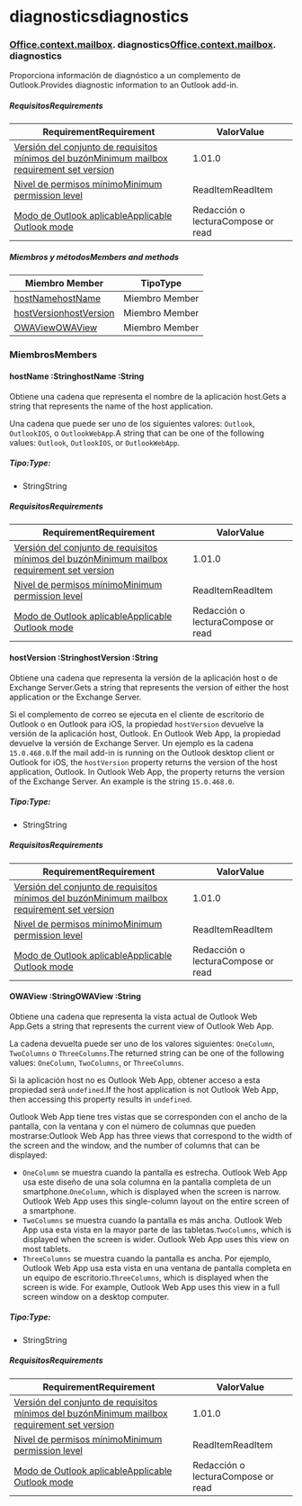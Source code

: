 # <a name="diagnostics"></a><span data-ttu-id="165b2-101">diagnostics</span><span class="sxs-lookup"><span data-stu-id="165b2-101">diagnostics</span></span>

### <span data-ttu-id="165b2-p101">[Office](Office.md)[.context](Office.context.md)[.mailbox](Office.context.mailbox.md). diagnostics</span><span class="sxs-lookup"><span data-stu-id="165b2-p101">[Office](Office.md)[.context](Office.context.md)[.mailbox](Office.context.mailbox.md). diagnostics</span></span>

<span data-ttu-id="165b2-104">Proporciona información de diagnóstico a un complemento de Outlook.</span><span class="sxs-lookup"><span data-stu-id="165b2-104">Provides diagnostic information to an Outlook add-in.</span></span>

##### <a name="requirements"></a><span data-ttu-id="165b2-105">Requisitos</span><span class="sxs-lookup"><span data-stu-id="165b2-105">Requirements</span></span>

|<span data-ttu-id="165b2-106">Requirement</span><span class="sxs-lookup"><span data-stu-id="165b2-106">Requirement</span></span>| <span data-ttu-id="165b2-107">Valor</span><span class="sxs-lookup"><span data-stu-id="165b2-107">Value</span></span>|
|---|---|
|[<span data-ttu-id="165b2-108">Versión del conjunto de requisitos mínimos del buzón</span><span class="sxs-lookup"><span data-stu-id="165b2-108">Minimum mailbox requirement set version</span></span>](/javascript/office/requirement-sets/outlook-api-requirement-sets)| <span data-ttu-id="165b2-109">1.0</span><span class="sxs-lookup"><span data-stu-id="165b2-109">1.0</span></span>|
|[<span data-ttu-id="165b2-110">Nivel de permisos mínimo</span><span class="sxs-lookup"><span data-stu-id="165b2-110">Minimum permission level</span></span>](https://docs.microsoft.com/outlook/add-ins/understanding-outlook-add-in-permissions)| <span data-ttu-id="165b2-111">ReadItem</span><span class="sxs-lookup"><span data-stu-id="165b2-111">ReadItem</span></span>|
|[<span data-ttu-id="165b2-112">Modo de Outlook aplicable</span><span class="sxs-lookup"><span data-stu-id="165b2-112">Applicable Outlook mode</span></span>](https://docs.microsoft.com/outlook/add-ins/#extension-points)| <span data-ttu-id="165b2-113">Redacción o lectura</span><span class="sxs-lookup"><span data-stu-id="165b2-113">Compose or read</span></span>|

##### <a name="members-and-methods"></a><span data-ttu-id="165b2-114">Miembros y métodos</span><span class="sxs-lookup"><span data-stu-id="165b2-114">Members and methods</span></span>

| <span data-ttu-id="165b2-115">Miembro	</span><span class="sxs-lookup"><span data-stu-id="165b2-115">Member</span></span> | <span data-ttu-id="165b2-116">Tipo</span><span class="sxs-lookup"><span data-stu-id="165b2-116">Type</span></span> |
|--------|------|
| [<span data-ttu-id="165b2-117">hostName</span><span class="sxs-lookup"><span data-stu-id="165b2-117">hostName</span></span>](#hostname-string) | <span data-ttu-id="165b2-118">Miembro	</span><span class="sxs-lookup"><span data-stu-id="165b2-118">Member</span></span> |
| [<span data-ttu-id="165b2-119">hostVersion</span><span class="sxs-lookup"><span data-stu-id="165b2-119">hostVersion</span></span>](#hostversion-string) | <span data-ttu-id="165b2-120">Miembro	</span><span class="sxs-lookup"><span data-stu-id="165b2-120">Member</span></span> |
| [<span data-ttu-id="165b2-121">OWAView</span><span class="sxs-lookup"><span data-stu-id="165b2-121">OWAView</span></span>](#owaview-string) | <span data-ttu-id="165b2-122">Miembro	</span><span class="sxs-lookup"><span data-stu-id="165b2-122">Member</span></span> |

### <a name="members"></a><span data-ttu-id="165b2-123">Miembros</span><span class="sxs-lookup"><span data-stu-id="165b2-123">Members</span></span>

####  <a name="hostname-string"></a><span data-ttu-id="165b2-124">hostName :String</span><span class="sxs-lookup"><span data-stu-id="165b2-124">hostName :String</span></span>

<span data-ttu-id="165b2-125">Obtiene una cadena que representa el nombre de la aplicación host.</span><span class="sxs-lookup"><span data-stu-id="165b2-125">Gets a string that represents the name of the host application.</span></span>

<span data-ttu-id="165b2-126">Una cadena que puede ser uno de los siguientes valores: `Outlook`, `OutlookIOS`, o `OutlookWebApp`.</span><span class="sxs-lookup"><span data-stu-id="165b2-126">A string that can be one of the following values: `Outlook`, `OutlookIOS`, or `OutlookWebApp`.</span></span>

##### <a name="type"></a><span data-ttu-id="165b2-127">Tipo:</span><span class="sxs-lookup"><span data-stu-id="165b2-127">Type:</span></span>

*   <span data-ttu-id="165b2-128">String</span><span class="sxs-lookup"><span data-stu-id="165b2-128">String</span></span>

##### <a name="requirements"></a><span data-ttu-id="165b2-129">Requisitos</span><span class="sxs-lookup"><span data-stu-id="165b2-129">Requirements</span></span>

|<span data-ttu-id="165b2-130">Requirement</span><span class="sxs-lookup"><span data-stu-id="165b2-130">Requirement</span></span>| <span data-ttu-id="165b2-131">Valor</span><span class="sxs-lookup"><span data-stu-id="165b2-131">Value</span></span>|
|---|---|
|[<span data-ttu-id="165b2-132">Versión del conjunto de requisitos mínimos del buzón</span><span class="sxs-lookup"><span data-stu-id="165b2-132">Minimum mailbox requirement set version</span></span>](/javascript/office/requirement-sets/outlook-api-requirement-sets)| <span data-ttu-id="165b2-133">1.0</span><span class="sxs-lookup"><span data-stu-id="165b2-133">1.0</span></span>|
|[<span data-ttu-id="165b2-134">Nivel de permisos mínimo</span><span class="sxs-lookup"><span data-stu-id="165b2-134">Minimum permission level</span></span>](https://docs.microsoft.com/outlook/add-ins/understanding-outlook-add-in-permissions)| <span data-ttu-id="165b2-135">ReadItem</span><span class="sxs-lookup"><span data-stu-id="165b2-135">ReadItem</span></span>|
|[<span data-ttu-id="165b2-136">Modo de Outlook aplicable</span><span class="sxs-lookup"><span data-stu-id="165b2-136">Applicable Outlook mode</span></span>](https://docs.microsoft.com/outlook/add-ins/#extension-points)| <span data-ttu-id="165b2-137">Redacción o lectura</span><span class="sxs-lookup"><span data-stu-id="165b2-137">Compose or read</span></span>|

####  <a name="hostversion-string"></a><span data-ttu-id="165b2-138">hostVersion :String</span><span class="sxs-lookup"><span data-stu-id="165b2-138">hostVersion :String</span></span>

<span data-ttu-id="165b2-139">Obtiene una cadena que representa la versión de la aplicación host o de Exchange Server.</span><span class="sxs-lookup"><span data-stu-id="165b2-139">Gets a string that represents the version of either the host application or the Exchange Server.</span></span>

<span data-ttu-id="165b2-p102">Si el complemento de correo se ejecuta en el cliente de escritorio de Outlook o en Outlook para iOS, la propiedad `hostVersion` devuelve la versión de la aplicación host, Outlook. En Outlook Web App, la propiedad devuelve la versión de Exchange Server. Un ejemplo es la cadena `15.0.468.0`.</span><span class="sxs-lookup"><span data-stu-id="165b2-p102">If the mail add-in is running on the Outlook desktop client or Outlook for iOS, the `hostVersion` property returns the version of the host application, Outlook. In Outlook Web App, the property returns the version of the Exchange Server. An example is the string `15.0.468.0`.</span></span>

##### <a name="type"></a><span data-ttu-id="165b2-143">Tipo:</span><span class="sxs-lookup"><span data-stu-id="165b2-143">Type:</span></span>

*   <span data-ttu-id="165b2-144">String</span><span class="sxs-lookup"><span data-stu-id="165b2-144">String</span></span>

##### <a name="requirements"></a><span data-ttu-id="165b2-145">Requisitos</span><span class="sxs-lookup"><span data-stu-id="165b2-145">Requirements</span></span>

|<span data-ttu-id="165b2-146">Requirement</span><span class="sxs-lookup"><span data-stu-id="165b2-146">Requirement</span></span>| <span data-ttu-id="165b2-147">Valor</span><span class="sxs-lookup"><span data-stu-id="165b2-147">Value</span></span>|
|---|---|
|[<span data-ttu-id="165b2-148">Versión del conjunto de requisitos mínimos del buzón</span><span class="sxs-lookup"><span data-stu-id="165b2-148">Minimum mailbox requirement set version</span></span>](/javascript/office/requirement-sets/outlook-api-requirement-sets)| <span data-ttu-id="165b2-149">1.0</span><span class="sxs-lookup"><span data-stu-id="165b2-149">1.0</span></span>|
|[<span data-ttu-id="165b2-150">Nivel de permisos mínimo</span><span class="sxs-lookup"><span data-stu-id="165b2-150">Minimum permission level</span></span>](https://docs.microsoft.com/outlook/add-ins/understanding-outlook-add-in-permissions)| <span data-ttu-id="165b2-151">ReadItem</span><span class="sxs-lookup"><span data-stu-id="165b2-151">ReadItem</span></span>|
|[<span data-ttu-id="165b2-152">Modo de Outlook aplicable</span><span class="sxs-lookup"><span data-stu-id="165b2-152">Applicable Outlook mode</span></span>](https://docs.microsoft.com/outlook/add-ins/#extension-points)| <span data-ttu-id="165b2-153">Redacción o lectura</span><span class="sxs-lookup"><span data-stu-id="165b2-153">Compose or read</span></span>|

####  <a name="owaview-string"></a><span data-ttu-id="165b2-154">OWAView :String</span><span class="sxs-lookup"><span data-stu-id="165b2-154">OWAView :String</span></span>

<span data-ttu-id="165b2-155">Obtiene una cadena que representa la vista actual de Outlook Web App.</span><span class="sxs-lookup"><span data-stu-id="165b2-155">Gets a string that represents the current view of Outlook Web App.</span></span>

<span data-ttu-id="165b2-156">La cadena devuelta puede ser uno de los valores siguientes: `OneColumn`, `TwoColumns` o `ThreeColumns`.</span><span class="sxs-lookup"><span data-stu-id="165b2-156">The returned string can be one of the following values: `OneColumn`, `TwoColumns`, or `ThreeColumns`.</span></span>

<span data-ttu-id="165b2-157">Si la aplicación host no es Outlook Web App, obtener acceso a esta propiedad será `undefined`.</span><span class="sxs-lookup"><span data-stu-id="165b2-157">If the host application is not Outlook Web App, then accessing this property results in `undefined`.</span></span>

<span data-ttu-id="165b2-158">Outlook Web App tiene tres vistas que se corresponden con el ancho de la pantalla, con la ventana y con el número de columnas que pueden mostrarse:</span><span class="sxs-lookup"><span data-stu-id="165b2-158">Outlook Web App has three views that correspond to the width of the screen and the window, and the number of columns that can be displayed:</span></span>

*   <span data-ttu-id="165b2-p103">`OneColumn` se muestra cuando la pantalla es estrecha. Outlook Web App usa este diseño de una sola columna en la pantalla completa de un smartphone.</span><span class="sxs-lookup"><span data-stu-id="165b2-p103">`OneColumn`, which is displayed when the screen is narrow. Outlook Web App uses this single-column layout on the entire screen of a smartphone.</span></span>
*   <span data-ttu-id="165b2-p104">`TwoColumns` se muestra cuando la pantalla es más ancha. Outlook Web App usa esta vista en la mayor parte de las tabletas.</span><span class="sxs-lookup"><span data-stu-id="165b2-p104">`TwoColumns`, which is displayed when the screen is wider. Outlook Web App uses this view on most tablets.</span></span>
*   <span data-ttu-id="165b2-p105">`ThreeColumns` se muestra cuando la pantalla es ancha. Por ejemplo, Outlook Web App usa esta vista en una ventana de pantalla completa en un equipo de escritorio.</span><span class="sxs-lookup"><span data-stu-id="165b2-p105">`ThreeColumns`, which is displayed when the screen is wide. For example, Outlook Web App uses this view in a full screen window on a desktop computer.</span></span>

##### <a name="type"></a><span data-ttu-id="165b2-165">Tipo:</span><span class="sxs-lookup"><span data-stu-id="165b2-165">Type:</span></span>

*   <span data-ttu-id="165b2-166">String</span><span class="sxs-lookup"><span data-stu-id="165b2-166">String</span></span>

##### <a name="requirements"></a><span data-ttu-id="165b2-167">Requisitos</span><span class="sxs-lookup"><span data-stu-id="165b2-167">Requirements</span></span>

|<span data-ttu-id="165b2-168">Requirement</span><span class="sxs-lookup"><span data-stu-id="165b2-168">Requirement</span></span>| <span data-ttu-id="165b2-169">Valor</span><span class="sxs-lookup"><span data-stu-id="165b2-169">Value</span></span>|
|---|---|
|[<span data-ttu-id="165b2-170">Versión del conjunto de requisitos mínimos del buzón</span><span class="sxs-lookup"><span data-stu-id="165b2-170">Minimum mailbox requirement set version</span></span>](/javascript/office/requirement-sets/outlook-api-requirement-sets)| <span data-ttu-id="165b2-171">1.0</span><span class="sxs-lookup"><span data-stu-id="165b2-171">1.0</span></span>|
|[<span data-ttu-id="165b2-172">Nivel de permisos mínimo</span><span class="sxs-lookup"><span data-stu-id="165b2-172">Minimum permission level</span></span>](https://docs.microsoft.com/outlook/add-ins/understanding-outlook-add-in-permissions)| <span data-ttu-id="165b2-173">ReadItem</span><span class="sxs-lookup"><span data-stu-id="165b2-173">ReadItem</span></span>|
|[<span data-ttu-id="165b2-174">Modo de Outlook aplicable</span><span class="sxs-lookup"><span data-stu-id="165b2-174">Applicable Outlook mode</span></span>](https://docs.microsoft.com/outlook/add-ins/#extension-points)| <span data-ttu-id="165b2-175">Redacción o lectura</span><span class="sxs-lookup"><span data-stu-id="165b2-175">Compose or read</span></span>|